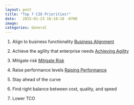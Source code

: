 ```yaml
---
layout: post
title: "Top 7 CIO Priorities!"
date:   2015-01-23 16:10:18 -0700
image:
categories: General
---
```


1.	Align to business functionality [Business Alignment][BA]

2.	Achieve the agility that enterprise needs  [Achieving Agility][AA]
3.	Mitigate risk [Mitigate Risk][MR]
4.	Raise performance levels [Raising Performance][RP]
5.	Stay ahead of the curve
6.	Find right balance between cost, quality, and speed
7.	Lower TCO

[BA]: {{site.baseurl}}/general/2015/02/23/Business-and-Technology-Alignment.html
[AA]: {{site.baseurl}}/general/2015/03/23/Achieving-Agility.html
[MR]: {{site.baseurl}}/general/2015/04/23/Mitigate-Risk.html
[RP]: {{site.baseurl}}/general/2015/05/23/Raising-Performance.html